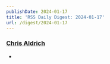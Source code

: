 ```yaml
---
publishDate: 2024-01-17
title: 'RSS Daily Digest: 2024-01-17'
url: /digest/2024-01-17
---
```


### [Chris Aldrich](https://boffosocko.com/)

  * [](https://boffosocko.com/2024/01/16/55820934/)
  
